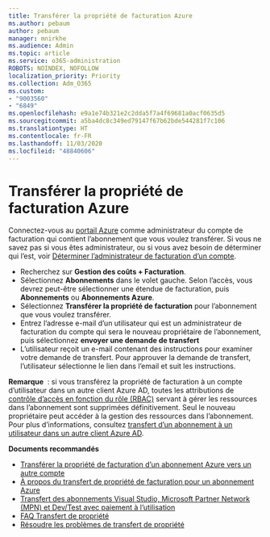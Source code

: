 ```yaml
---
title: Transférer la propriété de facturation Azure
ms.author: pebaum
author: pebaum
manager: mnirkhe
ms.audience: Admin
ms.topic: article
ms.service: o365-administration
ROBOTS: NOINDEX, NOFOLLOW
localization_priority: Priority
ms.collection: Adm_O365
ms.custom:
- "9003560"
- "6849"
ms.openlocfilehash: e9a1e74b321e2c2dda5f7a4f69681a0acf0635d5
ms.sourcegitcommit: a5ba4dc8c349ed79147f67b62bde544281f7c106
ms.translationtype: HT
ms.contentlocale: fr-FR
ms.lasthandoff: 11/03/2020
ms.locfileid: "48840606"
---
```

# <a name="transfer-azure-billing-ownership"></a>Transférer la propriété de facturation Azure

Connectez-vous au [portail Azure](https://portal.azure.com/) comme administrateur du compte de facturation qui contient l’abonnement que vous voulez transférer. Si vous ne savez pas si vous êtes administrateur, ou si vous avez besoin de déterminer qui l’est, voir [Déterminer l’administrateur de facturation d’un compte](https://docs.microsoft.com/azure/cost-management-billing/understand/subscription-transfer#whoisaa).

- Recherchez sur **Gestion des coûts + Facturation**.
- Sélectionnez **Abonnements** dans le volet gauche. Selon l’accès, vous devrez peut-être sélectionner une étendue de facturation, puis **Abonnements** ou **Abonnements Azure**.
- Sélectionnez **Transférer la propriété de facturation** pour l’abonnement que vous voulez transférer.
- Entrez l’adresse e-mail d’un utilisateur qui est un administrateur de facturation du compte qui sera le nouveau propriétaire de l’abonnement, puis sélectionnez **envoyer une demande de transfert**
- L’utilisateur reçoit un e-mail contenant des instructions pour examiner votre demande de transfert. Pour approuver la demande de transfert, l’utilisateur sélectionne le lien dans l’email et suit les instructions.

**Remarque**  : si vous transférez la propriété de facturation à un compte d’utilisateur dans un autre client Azure AD, toutes les attributions de [contrôle d’accès en fonction du rôle (RBAC)](https://docs.microsoft.com/azure/role-based-access-control/overview?WT.mc_id=Portal-Microsoft_Azure_Support) servant à gérer les ressources dans l’abonnement sont supprimées définitivement. Seul le nouveau propriétaire peut accéder à la gestion des ressources dans l’abonnement. Pour plus d’informations, consultez [transfert d’un abonnement à un utilisateur dans un autre client Azure AD](https://docs.microsoft.com/azure/active-directory/managed-identities-azure-resources/known-issues?WT.mc_id=Portal-Microsoft_Azure_Support).

**Documents recommandés**

- [Transférer la propriété de facturation d’un abonnement Azure vers un autre compte](https://docs.microsoft.com/azure/cost-management-billing/manage/billing-subscription-transfer)
- [À propos du transfert de propriété de facturation pour un abonnement Azure](https://docs.microsoft.com//azure/cost-management-billing/understand/subscription-transfer)
- [Transfert des abonnements Visual Studio, Microsoft Partner Network (MPN) et Dev/Test avec paiement à l’utilisation](https://docs.microsoft.com/azure/billing/billing-subscription-transfer?WT.mc_id=Portal-Microsoft_Azure_Support#transferring-visual-studio-microsoft-partner-network-mpn-and-pay-as-you-go-devtest-subscriptions)
- [FAQ Transfert de propriété](https://docs.microsoft.com/azure/billing/billing-subscription-transfer?WT.mc_id=Portal-Microsoft_Azure_Support#frequently-asked-questions-faq-for-senders)
- [Résoudre les problèmes de transfert de propriété](https://docs.microsoft.com/azure/billing/billing-subscription-transfer?WT.mc_id=Portal-Microsoft_Azure_Support#troubleshooting)
